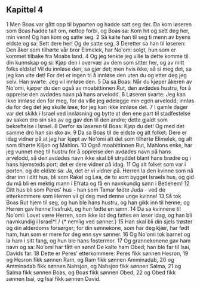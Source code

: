 ## Kapittel 4

1 Men Boas var gått opp til byporten og hadde satt seg der. Da kom løseren som Boas hadde talt om, nettop forbi, og Boas sa: Kom hit og sett deg her, min venn! Og han kom og satte seg.
2 Så kalte han til seg ti menn av byens eldste og sa: Sett dere her! Og de satte seg.
3 Deretter sa han til løseren: Den åker som tilhørte vår bror Elimelek, har No'omi solgt, hun som er kommet tilbake fra Moabs land.
4 Og jeg tenkte jeg ville la dette komme til din kunnskap og si: Kjøp den i overvær av dem som sitter her, og av mitt folks eldste! Vil du innløse den, sa gjør det; men hvis ikke, så si meg det, sa jeg kan vite det! For det er ingen til å innløse den uten du og etter deg jeg selv. Han svarte: Jeg vil innløse den.
5 Da sa Boas: Når du kjøper åkeren av No'omi, kjøper du den også av moabittinnen Rut, den avdødes hustru, for å oppreise den avdødes navn på hans arvelodd.
6 Løseren svarte: Jeg kan ikke innløse den for meg, for da ville jeg ødelegge min egen arvelodd; innløs du for deg det jeg skulle løse, for jeg kan ikke innløse det.
7 I gamle dager var det skikk i Israel ved innløsning og bytte at den ene part til stadfestelse av saken dro sin sko av og gav den til den andre; dette gjaldt som bekreftelse i Israel.
8 Derfor sa løseren til Boas: Kjøp du det! Og med det samme dro han sin sko av.
9 Da sa Boas til de eldste og alt folket: Dere er idag vidner på at jeg har kjøpt av No'omi alt det som tilhørte Elimelek, og alt som tilhørte Kiljon og Mahlon.
10 Også moabittinnen Rut, Mahlons enke, har jeg vunnet meg til hustru for å oppreise den avdødes navn på hans arvelodd, så den avdødes navn ikke skal bli utryddet blant hans brødre og i hans hjemsteds port; det er dere vidner på idag.
11 Og alt folket som var i porten, og de eldste sa: Ja, det er vi vidner på. Herren la den kvinne som nå drar inn i ditt hus, bli som Rakel og Lea, de to som bygget Israels hus, og gid du må bli en mektig mann i Efrata og få en navnkundig sønn i Betlehem!
12 Ditt hus bli som Peres' hus - han som Tamar fødte Juda - ved de etterkommere som Herren vil gi deg med denne unge kvinne!
13 Så tok Boas Rut hjem til seg, og hun ble hans hustru, og han gikk inn til henne; og Herren gav henne livsfrukt, og hun fødte en sønn.
14 Da sa kvinnene til No'omi: Lovet være Herren, som ikke lot deg fattes en løser idag, og han bli navnkundig i Israel*! / {* nemlig ved sønner.}
15 Han skal bli din sjels trøster og din alderdoms forsørger; for din sønnekone, som har deg kjær, har født ham, hun som er mere for deg enn syv sønner.
16 Og No'omi tok barnet og la ham i sitt fang, og hun ble hans fostermor.
17 Og grannekonene gav ham navn og sa: No'omi har fått en sønn! De kalte ham Obed; han ble far til Isai, Davids far.
18 Dette er Peres' etterkommere: Peres fikk sønnen Hesron,
19 og Hesron fikk sønnen Ram, og Ram fikk sønnen Amminadab,
20 og Amminadab fikk sønnen Nahsjon, og Nahsjon fikk sønnen Salma,
21 og Salma fikk sønnen Boas, og Boas fikk sønnen Obed,
22 og Obed fikk sønnen Isai, og Isai fikk sønnen David.

